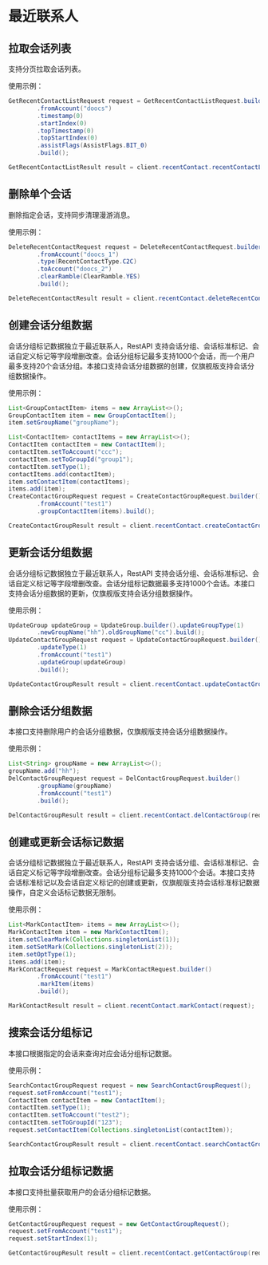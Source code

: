 # 最近联系人

## 拉取会话列表

支持分页拉取会话列表。

使用示例：

```java
GetRecentContactListRequest request = GetRecentContactListRequest.builder()
        .fromAccount("doocs")
        .timestamp(0)
        .startIndex(0)
        .topTimestamp(0)
        .topStartIndex(0)
        .assistFlags(AssistFlags.BIT_0)
        .build();

GetRecentContactListResult result = client.recentContact.recentContactList(request);
```

## 删除单个会话

删除指定会话，支持同步清理漫游消息。

使用示例：

```java
DeleteRecentContactRequest request = DeleteRecentContactRequest.builder()
        .fromAccount("doocs_1")
        .type(RecentContactType.C2C)
        .toAccount("doocs_2")
        .clearRamble(ClearRamble.YES)
        .build();

DeleteRecentContactResult result = client.recentContact.deleteRecentContact(request);
```

## 创建会话分组数据

会话分组标记数据独立于最近联系人，RestAPI 支持会话分组、会话标准标记、会话自定义标记等字段增删改查。会话分组标记最多支持1000个会话，而一个用户最多支持20个会话分组。本接口支持会话分组数据的创建，仅旗舰版支持会话分组数据操作。

使用示例：

```java
List<GroupContactItem> items = new ArrayList<>();
GroupContactItem item = new GroupContactItem();
item.setGroupName("groupName");

List<ContactItem> contactItems = new ArrayList<>();
ContactItem contactItem = new ContactItem();
contactItem.setToAccount("ccc");
contactItem.setToGroupId("group1");
contactItem.setType(1);
contactItems.add(contactItem);
item.setContactItem(contactItems);
items.add(item);
CreateContactGroupRequest request = CreateContactGroupRequest.builder()
        .fromAccount("test1")
        .groupContactItem(items).build();

CreateContactGroupResult result = client.recentContact.createContactGroup(request);
```

## 更新会话分组数据

会话分组标记数据独立于最近联系人，RestAPI 支持会话分组、会话标准标记、会话自定义标记等字段增删改查。会话分组标记数据最多支持1000个会话。本接口支持会话分组数据的更新，仅旗舰版支持会话分组数据操作。

使用示例：

```java
UpdateGroup updateGroup = UpdateGroup.builder().updateGroupType(1)
        .newGroupName("hh").oldGroupName("cc").build();
UpdateContactGroupRequest request = UpdateContactGroupRequest.builder()
        .updateType(1)
        .fromAccount("test1")
        .updateGroup(updateGroup)
        .build();

UpdateContactGroupResult result = client.recentContact.updateContactGroup(request);
```

## 删除会话分组数据

本接口支持删除用户的会话分组数据，仅旗舰版支持会话分组数据操作。

使用示例：

```java
List<String> groupName = new ArrayList<>();
groupName.add("hh");
DelContactGroupRequest request = DelContactGroupRequest.builder()
        .groupName(groupName)
        .fromAccount("test1")
        .build();

DelContactGroupResult result = client.recentContact.delContactGroup(request);
```

## 创建或更新会话标记数据

会话分组标记数据独立于最近联系人，RestAPI 支持会话分组、会话标准标记、会话自定义标记等字段增删改查。会话分组标记最多支持1000个会话。本接口支持会话标准标记以及会话自定义标记的创建或更新，仅旗舰版支持会话标准标记数据操作，自定义会话标记数据无限制。

使用示例：

```java
List<MarkContactItem> items = new ArrayList<>();
MarkContactItem item = new MarkContactItem();
item.setClearMark(Collections.singletonList(1));
item.setSetMark(Collections.singletonList(2));
item.setOptType(1);
items.add(item);
MarkContactRequest request = MarkContactRequest.builder()
        .fromAccount("test1")
        .markItem(items)
        .build();

MarkContactResult result = client.recentContact.markContact(request);
```

## 搜索会话分组标记

本接口根据指定的会话来查询对应会话分组标记数据。

使用示例：

```java
SearchContactGroupRequest request = new SearchContactGroupRequest();
request.setFromAccount("test1");
ContactItem contactItem = new ContactItem();
contactItem.setType(1);
contactItem.setToAccount("test2");
contactItem.setToGroupId("123");
request.setContactItem(Collections.singletonList(contactItem));

SearchContactGroupResult result = client.recentContact.searchContactGroup(request);
```

## 拉取会话分组标记数据

本接口支持批量获取用户的会话分组标记数据。

使用示例：

```java
GetContactGroupRequest request = new GetContactGroupRequest();
request.setFromAccount("test1");
request.setStartIndex(1);

GetContactGroupResult result = client.recentContact.getContactGroup(request);
```